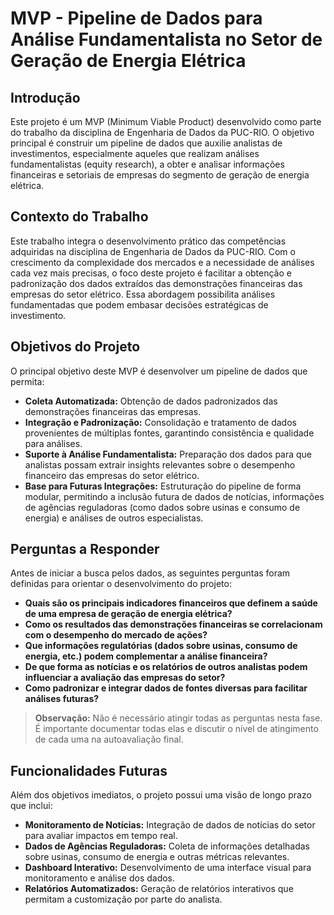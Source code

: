 # MVP - Pipeline de Dados para Análise Fundamentalista no Setor de Geração de Energia Elétrica

## Introdução

Este projeto é um MVP (Minimum Viable Product) desenvolvido como parte do trabalho da disciplina de Engenharia de Dados da PUC-RIO. O objetivo principal é construir um pipeline de dados que auxilie analistas de investimentos, especialmente aqueles que realizam análises fundamentalistas (equity research), a obter e analisar informações financeiras e setoriais de empresas do segmento de geração de energia elétrica.

## Contexto do Trabalho

Este trabalho integra o desenvolvimento prático das competências adquiridas na disciplina de Engenharia de Dados da PUC-RIO. Com o crescimento da complexidade dos mercados e a necessidade de análises cada vez mais precisas, o foco deste projeto é facilitar a obtenção e padronização dos dados extraídos das demonstrações financeiras das empresas do setor elétrico. Essa abordagem possibilita análises fundamentadas que podem embasar decisões estratégicas de investimento.

## Objetivos do Projeto

O principal objetivo deste MVP é desenvolver um pipeline de dados que permita:

- **Coleta Automatizada:** Obtenção de dados padronizados das demonstrações financeiras das empresas.
- **Integração e Padronização:** Consolidação e tratamento de dados provenientes de múltiplas fontes, garantindo consistência e qualidade para análises.
- **Suporte à Análise Fundamentalista:** Preparação dos dados para que analistas possam extrair insights relevantes sobre o desempenho financeiro das empresas do setor elétrico.
- **Base para Futuras Integrações:** Estruturação do pipeline de forma modular, permitindo a inclusão futura de dados de notícias, informações de agências reguladoras (como dados sobre usinas e consumo de energia) e análises de outros especialistas.

## Perguntas a Responder

Antes de iniciar a busca pelos dados, as seguintes perguntas foram definidas para orientar o desenvolvimento do projeto:

- **Quais são os principais indicadores financeiros que definem a saúde de uma empresa de geração de energia elétrica?**
- **Como os resultados das demonstrações financeiras se correlacionam com o desempenho do mercado de ações?**
- **Que informações regulatórias (dados sobre usinas, consumo de energia, etc.) podem complementar a análise financeira?**
- **De que forma as notícias e os relatórios de outros analistas podem influenciar a avaliação das empresas do setor?**
- **Como padronizar e integrar dados de fontes diversas para facilitar análises futuras?**

> **Observação:** Não é necessário atingir todas as perguntas nesta fase. É importante documentar todas elas e discutir o nível de atingimento de cada uma na autoavaliação final.

## Funcionalidades Futuras

Além dos objetivos imediatos, o projeto possui uma visão de longo prazo que inclui:

- **Monitoramento de Notícias:** Integração de dados de notícias do setor para avaliar impactos em tempo real.
- **Dados de Agências Reguladoras:** Coleta de informações detalhadas sobre usinas, consumo de energia e outras métricas relevantes.
- **Dashboard Interativo:** Desenvolvimento de uma interface visual para monitoramento e análise dos dados.
- **Relatórios Automatizados:** Geração de relatórios interativos que permitam a customização por parte do analista.